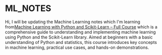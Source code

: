 # ML_NOTES

Hi,
I will be updating the Machine Learning notes which I'm learning from[Machine Learning with Python and Scikit-Learn – Full Course](https://www.youtube.com/watch?v=hDKCxebp88A)
which is a comprehensive guide to understanding and implementing machine learning using Python and the Scikit-Learn library. Aimed at beginners with a basic understanding of Python and statistics, this course introduces key concepts in machine learning, practical use cases, and hands-on demonstrations.
